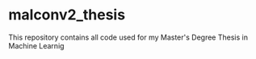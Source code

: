 # malconv2_thesis
This repository contains all code used for my Master's Degree Thesis in Machine Learnig
